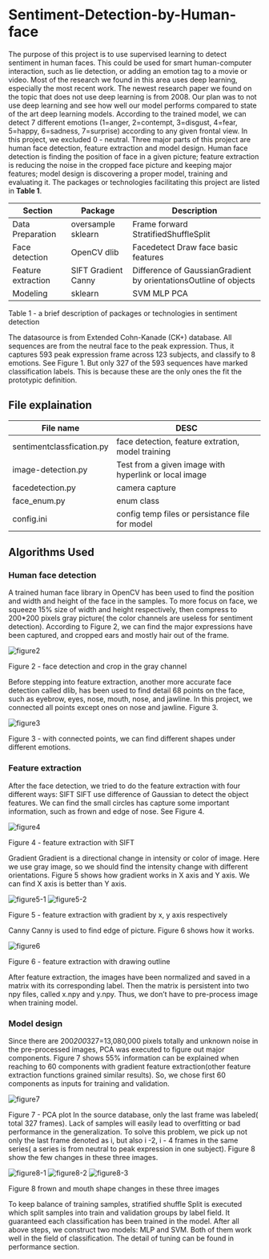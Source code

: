 # Sentiment-Detection-by-Human-face

The purpose of this project is to use supervised learning to detect sentiment in human faces. This could be used for smart human-computer interaction, such as lie detection, or adding an emotion tag to a movie or video. Most of the research we found in this area uses deep learning, especially the most recent work. The newest research paper we found on the topic that does not use deep learning is from 2008. Our plan was to not use deep learning and see how well our model performs compared to state of the art deep learning models. 
According to the trained model, we can detect 7 different emotions (1=anger, 2=contempt, 3=disgust, 4=fear, 5=happy, 6=sadness, 7=surprise) according to any given frontal view. In this project, we excluded 0 - neutral. 
Three major parts of this project are human face detection, feature extraction and model design. Human face detection is finding the position of face in a given picture; feature extraction is reducing the noise in the cropped face picture and keeping major features; model design is discovering a proper model, training and evaluating it. The packages or technologies facilitating this project are listed in **Table 1**.

| **Section** | **Package** | **Description** |
| --- | --- | --- |
| Data Preparation | oversample sklearn | Frame forward StratifiedShuffleSplit |
| Face detection | OpenCV dlib | Facedetect Draw face basic features |
| Feature extraction | SIFT Gradient Canny | Difference of GaussianGradient by orientationsOutline of objects |
| Modeling | sklearn | SVM MLP PCA |
Table 1 - a brief description of packages or technologies in sentiment detection

The datasource is from Extended Cohn-Kanade (CK+) database. All sequences are from the neutral face to the peak expression. Thus, it captures 593 peak expression frame across 123 subjects, and classify to 8 emotions. See Figure 1. But only 327 of the 593 sequences have marked classification labels. This is because these are the only ones the fit the prototypic definition.
## File explaination
| **File name**| **DESC** |
| --- | --- |
| sentimentclassfication.py | face detection, feature extration, model training |
| image-detection.py | Test from a given image with hyperlink or local image |
| facedetection.py | camera capture |
| face_enum.py | enum class |
| config.ini | config temp files or persistance file for model |

## Algorithms Used
### Human face detection
A trained human face library in OpenCV has been used to find the position and width and height of the face in the samples. To more focus on face, we squeeze 15% size of width and height respectively, then compress to 200*200 pixels gray picture( the color channels are useless for sentiment detection). According to Figure 2, we can find the major expressions have been captured, and cropped ears and mostly hair out of the frame. 

![figure2](image/figure2.png)

Figure 2 - face detection and crop in the gray channel
    
Before stepping into feature extraction, another more accurate face detection called dlib, has been used to find detail 68 points on the face, such as eyebrow, eyes, nose, mouth, nose, and jawline. In this project, we connected all points except ones on nose and jawline. Figure 3. 

![figure3](image/figure3.png)

Figure 3 - with connected points, we can find different shapes under different emotions.

### Feature extraction
After the face detection, we tried to do the feature extraction with four different ways:
SIFT
SIFT use difference of Gaussian to detect the object features. We can find the small circles has capture some important information, such as frown and edge of nose. See Figure 4.

![figure4](image/figure4.png)

Figure 4 - feature extraction with SIFT

Gradient
Gradient is a directional change in intensity or color of image. Here we use gray image,    so we should find the intensity change with different orientations. Figure 5 shows how gradient works in X axis and Y axis. We can find X axis is better than Y axis.

![figure5-1](image/figure5-1.png)
![figure5-2](image/figure5-2.png)

Figure 5 - feature extraction with gradient by x, y axis respectively

Canny
Canny is used to find edge of picture. Figure 6 shows how it works.

![figure6](image/figure6.png)

Figure 6 - feature extraction with drawing outline
    
After feature extraction, the images have been normalized and saved in a matrix with its corresponding label. Then the matrix is persistent into two npy files, called x.npy and y.npy. Thus, we don’t have to pre-process image when training model. 

### Model design
Since there are 200*200*327=13,080,000 pixels totally and unknown noise in the pre-processed images, PCA was executed to figure out major components. Figure 7 shows 55% information can be explained when reaching to 60 components with gradient feature extraction(other feature extraction functions grained similar results). So, we chose first 60 components as inputs for training and validation.  

![figure7](image/figure7.png)

Figure 7 - PCA plot
In the source database, only the last frame was labeled( total 327 frames). Lack of samples will easily lead to overfitting or bad performance in the generalization. To solve this problem,  we pick up not only the last frame denoted as i, but also i -2, i - 4 frames in the same series( a series is from neutral to peak expression in one subject). Figure 8 show the few changes in these three images. 

![figure8-1](image/figure8-1.png)
![figure8-2](image/figure8-2.png)
![figure8-3](image/figure8-3.png)

Figure 8 frown and mouth shape changes in these three images

To keep balance of training samples,     stratified shuffle Split is executed which split samples into train and validation groups by label field. It guaranteed each classification has been trained in the model.
After all above steps, we construct two models: MLP and SVM. Both of them work well in the field of classification. The detail of tuning can be found in performance section.


